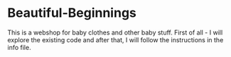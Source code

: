 # Beautiful-Beginnings
This is a webshop for baby clothes and other baby stuff.
First of all - I will explore the existing code and after that, I will follow the instructions in the info file. 
